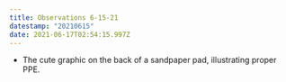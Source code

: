```yaml
---
title: Observations 6-15-21
datestamp: "20210615"
date: 2021-06-17T02:54:15.997Z
---
```

- The cute graphic on the back of a sandpaper pad, illustrating proper PPE.